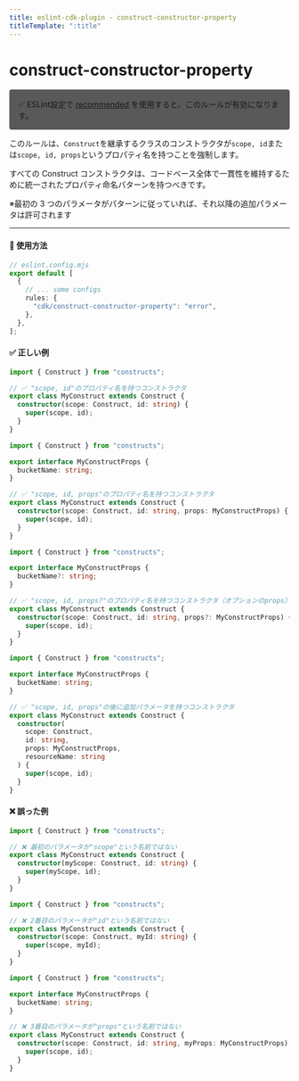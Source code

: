 ```yaml
---
title: eslint-cdk-plugin - construct-constructor-property
titleTemplate: ":title"
---
```


# construct-constructor-property

<div style="margin-top: 16px; background-color: #595959; padding: 16px; border-radius: 4px;">
  ✅ ESLint設定で
  <a href="/ja/rules/#recommended-rules">recommended</a>
  を使用すると、このルールが有効になります。
</div>

このルールは、`Construct`を継承するクラスのコンストラクタが`scope, id`または`scope, id, props`というプロパティ名を持つことを強制します。

すべての Construct コンストラクタは、コードベース全体で一貫性を維持するために統一されたプロパティ命名パターンを持つべきです。

※最初の 3 つのパラメータがパターンに従っていれば、それ以降の追加パラメータは許可されます

---

#### 🔧 使用方法

```ts
// eslint.config.mjs
export default [
  {
    // ... some configs
    rules: {
      "cdk/construct-constructor-property": "error",
    },
  },
];
```

#### ✅ 正しい例

```ts
import { Construct } from "constructs";

// ✅ "scope, id"のプロパティ名を持つコンストラクタ
export class MyConstruct extends Construct {
  constructor(scope: Construct, id: string) {
    super(scope, id);
  }
}
```

```ts
import { Construct } from "constructs";

export interface MyConstructProps {
  bucketName: string;
}

// ✅ "scope, id, props"のプロパティ名を持つコンストラクタ
export class MyConstruct extends Construct {
  constructor(scope: Construct, id: string, props: MyConstructProps) {
    super(scope, id);
  }
}
```

```ts
import { Construct } from "constructs";

export interface MyConstructProps {
  bucketName?: string;
}

// ✅ "scope, id, props?"のプロパティ名を持つコンストラクタ（オプションのprops）
export class MyConstruct extends Construct {
  constructor(scope: Construct, id: string, props?: MyConstructProps) {
    super(scope, id);
  }
}
```

```ts
import { Construct } from "constructs";

export interface MyConstructProps {
  bucketName: string;
}

// ✅ "scope, id, props"の後に追加パラメータを持つコンストラクタ
export class MyConstruct extends Construct {
  constructor(
    scope: Construct,
    id: string,
    props: MyConstructProps,
    resourceName: string
  ) {
    super(scope, id);
  }
}
```

#### ❌ 誤った例

```ts
import { Construct } from "constructs";

// ❌ 最初のパラメータが"scope"という名前ではない
export class MyConstruct extends Construct {
  constructor(myScope: Construct, id: string) {
    super(myScope, id);
  }
}
```

```ts
import { Construct } from "constructs";

// ❌ 2番目のパラメータが"id"という名前ではない
export class MyConstruct extends Construct {
  constructor(scope: Construct, myId: string) {
    super(scope, myId);
  }
}
```

```ts
import { Construct } from "constructs";

export interface MyConstructProps {
  bucketName: string;
}

// ❌ 3番目のパラメータが"props"という名前ではない
export class MyConstruct extends Construct {
  constructor(scope: Construct, id: string, myProps: MyConstructProps) {
    super(scope, id);
  }
}
```
